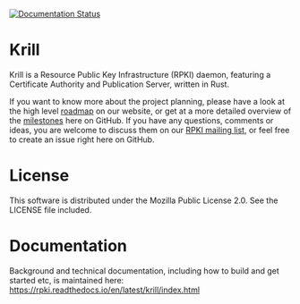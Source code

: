 [![Documentation Status](https://readthedocs.org/projects/rpki/badge/?version=latest)](https://rpki.readthedocs.io/en/latest/?badge=latest)

# Krill

Krill is a Resource Public Key Infrastructure (RPKI) daemon, featuring 
a Certificate Authority and Publication Server, written in Rust. 

If you want to know more about the project planning, please have a look at the
high level [roadmap](https://nlnetlabs.nl/projects/rpki/project-plan/) on
our website, or get at a more detailed overview of the 
[milestones](https://github.com/NLnetLabs/krill/milestones?direction=asc&sort=due_date&state=open)
here on GitHub. If you have any questions, comments or ideas, you are welcome
 to discuss them
on our [RPKI mailing list](https://nlnetlabs.nl/mailman/listinfo/rpki), or feel 
free to create an issue right here on GitHub.

# License

This software is distributed under the Mozilla Public License 2.0. See the LICENSE file included.

# Documentation

Background and technical documentation, including how to build and get started
etc, is maintained here: https://rpki.readthedocs.io/en/latest/krill/index.html

